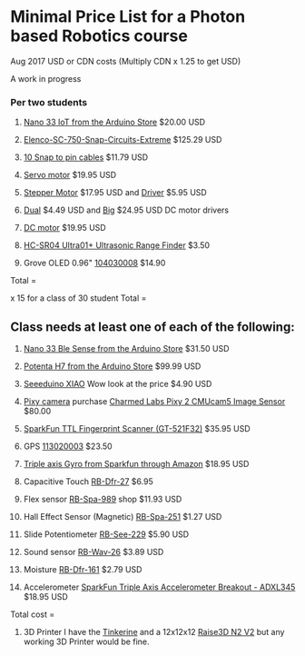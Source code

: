# Minimal Price List for a Photon based Robotics course 
Aug 2017 USD or CDN costs
(Multiply CDN x 1.25 to get USD)

A work in progress


### Per two students

1. [Nano 33 IoT from the Arduino Store](https://store.arduino.cc/usa/nano-33-iot-with-headers) $20.00 USD

1. [Elenco-SC-750-Snap-Circuits-Extreme](https://www.amazon.com/Snap-Circuits-SC-750-Electronics-Exploration/dp/B0002AHQWS/ref=sr_1_2?keywords=Elenco+SC-750+Snap+Circuits+Extreme+SC-750&qid=1581056501&sr=8-2)   $125.29 USD

1. [10 Snap to pin cables](https://www.amazon.com/Snap-Circuits-Project-Connectors-Expand/dp/B013DA8XH0/ref=sr_1_3?keywords=Snap+Circuits+SCJW10+Snap-to-Pin%2C+Project+Connectors&qid=1581056599&sr=8-3)   $11.79 USD

1. [Servo motor](https://www.pololu.com/product/1057) $19.95 USD

1. [Stepper Motor](https://www.pololu.com/product/1204) $17.95 USD and [Driver](https://www.pololu.com/product/2134) $5.95 USD

1. [Dual](https://www.pololu.com/product/2135) $4.49 USD and [Big](https://www.pololu.com/product/1451) $24.95 USD DC motor drivers

1. [DC motor](https://www.pololu.com/product/3225) $19.95 USD

1. [HC-SR04 Ultra01+ Ultrasonic Range Finder](https://www.robotshop.com/en/hc-sr04-ultra01-ultrasonic-range-finder.html)	$3.50

1. Grove OLED 0.96"	[104030008](http://www.seeedstudio.com/depot/Grove-OLED-Display-112-p-781.html)	$14.90


Total =   

x 15 for a class of 30 student Total = 


## Class needs at least one of each of the following:


1. [Nano 33 Ble Sense from the Arduino Store](https://store.arduino.cc/usa/nano-33-ble-sense-with-headers) $31.50 USD

1. [Potenta H7 from the Arduino Store](https://store.arduino.cc/usa/portenta-h7) $99.99 USD

1. [Seeeduino XIAO](https://www.seeedstudio.com/Seeeduino-XIAO-Arduino-Microcontroller-SAMD21-Cortex-M0+-p-4426.html) Wow look at the price $4.90 USD

1. [Pixy camera](https://pixycam.com/) purchase [Charmed Labs Pixy 2 CMUcam5 Image Sensor](https://www.robotshop.com/ca/en/charmed-labs-pixy-2-cmucam5-image-sensor.html) $80.00

1. [SparkFun TTL Fingerprint Scanner (GT-521F32)](https://www.robotshop.com/en/sparkfun-ttl-fingerprint-scanner-gt-521f32.html)	$35.95 USD

1. GPS 	[113020003](http://www.seeedstudio.com/depot/Grove-GPS-p-959.html)	$23.50 


1. [Triple axis Gyro from Sparkfun through Amazon](https://www.amazon.com/Triple-Axis-Accelerometer-Breakout-ADXL362/dp/B00AEOGDFS/ref=sr_1_1?s=industrial&ie=UTF8&qid=1504075018&sr=1-1&keywords=SparkFun+Triple+Axis+Accelerometer+Breakout+%28ADXL362%29) $18.95 USD


1. Capacitive Touch	[RB-Dfr-27](	http://www.robotshop.com/en/at42qt1010-capacitive-touch-breakout.html)	$6.95

1. Flex sensor		[RB-Spa-989](http://www.robotshop.com/ca/en/22-10k-flexible-sensor.html)	shop	$11.93 USD

1. Hall Effect Sensor (Magnetic)		[RB-Spa-251](http://www.robotshop.com/ca/en/hall-effect-sensor.html)	$1.27 USD











1. Slide Potentiometer	[RB-See-229](	http://www.robotshop.com/ca/en/grove-slide-potentiometer.html)	$5.90 USD
1. Sound sensor	[RB-Wav-26](http://www.robotshop.com/ca/en/sound-sensor.html)	$3.89 USD
1. Moisture	[RB-Dfr-161](http://www.robotshop.com/en/dfrobot-moisture-sensor.html)	$2.79 USD
1. Accelerometer	[SparkFun Triple Axis Accelerometer Breakout - ADXL345](https://www.sparkfun.com/products/9836?_ga=2.77489493.1366997429.1581057712-1744618569.1572233255)	$18.95 USD























Total cost = 



1. 3D Printer I have the [Tinkerine](https://store.tinkerine.com/) and a 12x12x12 [Raise3D N2 V2](https://www.amazon.com/Raise3D-Plus-Printer-Dual-Extruder/dp/B01N3982HD) but any working 3D Printer would be fine.





